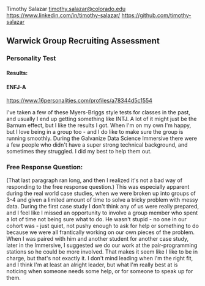 Timothy Salazar
timothy.salazar@colorado.edu
https://www.linkedin.com/in/timothy-salazar/
https://github.com/timothy-salazar


## Warwick Group Recruiting Assessment

### Personality Test

#### Results:
#### ENFJ-A
https://www.16personalities.com/profiles/a78344d5c1554

I've taken a few of these Myers-Briggs style tests for classes in the past, and usually I end up getting something like INTJ. A lot of it might just be the Barnum effect, but I like the results I got. When I'm on my own I'm happy, but I love being in a group too - and I do like to make sure the group is running smoothly. During the Galvanize Data Science Immersive there were a few people who didn't have a super strong technical background, and sometimes they struggled. I did my best to help them out.

### Free Response Question:

(That last paragraph ran long, and then I realized it's not a bad way of responding to the free response question.)
This was especially apparent during the real world case studies, when we were broken up into groups of 3-4 and given a limited amount of time to solve a tricky problem with messy data. During the first case study I don't think any of us were really prepared, and I feel like I missed an opportunity to involve a group member who spent a lot of time not being sure what to do. He wasn't stupid - no one in our cohort was - just quiet, not pushy enough to ask for help or something to do because we were all frantically working on our own pieces of the problem. When I was paired with him and another student for another case study, later in the Immersive, I suggested we do our work at the pair-programming stations so he could be more involved.
That makes it seem like I like to be in charge, but that's not exactly it. I don't mind leading when I'm the right fit, and I think I'm at least an alright leader, but what I'm really best at is noticing when someone needs some help, or for someone to speak up for them.
